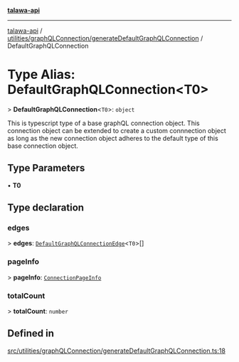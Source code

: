[**talawa-api**](../../../../README.md)

***

[talawa-api](../../../../modules.md) / [utilities/graphQLConnection/generateDefaultGraphQLConnection](../README.md) / DefaultGraphQLConnection

# Type Alias: DefaultGraphQLConnection\<T0\>

\> **DefaultGraphQLConnection**\<`T0`\>: `object`

This is typescript type of a base graphQL connection object. This connection object can be
extended to create a custom connnection object as long as the new connection object adheres
to the default type of this base connection object.

## Type Parameters

• **T0**

## Type declaration

### edges

\> **edges**: [`DefaultGraphQLConnectionEdge`](DefaultGraphQLConnectionEdge.md)\<`T0`\>[]

### pageInfo

\> **pageInfo**: [`ConnectionPageInfo`](../../../../types/generatedGraphQLTypes/type-aliases/ConnectionPageInfo.md)

### totalCount

\> **totalCount**: `number`

## Defined in

[src/utilities/graphQLConnection/generateDefaultGraphQLConnection.ts:18](https://github.com/PalisadoesFoundation/talawa-api/blob/6bd0fecc1032af2aa70d925c85724d9fec2350f9/src/utilities/graphQLConnection/generateDefaultGraphQLConnection.ts#L18)
